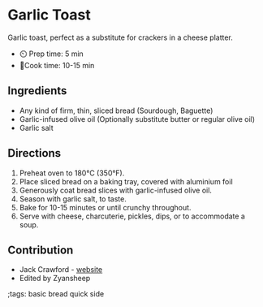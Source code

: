 # Garlic Toast

Garlic toast, perfect as a substitute for crackers in a cheese platter.

- ⏲️ Prep time: 5 min
- 🍳Cook time: 10-15 min

## Ingredients

- Any kind of firm, thin, sliced bread (Sourdough, Baguette)
- Garlic-infused olive oil (Optionally substitute butter or regular olive oil)
- Garlic salt

## Directions

1. Preheat oven to 180°C (350°F).
2. Place sliced bread on a baking tray, covered with aluminium foil
3. Generously coat bread slices with garlic-infused olive oil.
4. Season with garlic salt, to taste.
5. Bake for 10-15 minutes or until crunchy throughout.
6. Serve with cheese, charcuterie, pickles, dips, or to accommodate a soup. 

## Contribution

- Jack Crawford - [website](https://github.com/jjcrawford)
- Edited by Zyansheep

;tags: basic bread quick side
